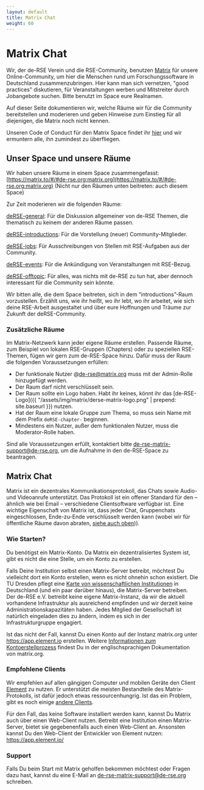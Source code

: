 ```yaml
---
layout: default
title: Matrix Chat
weight: 60
---
```


# Matrix Chat

Wir, der de-RSE Verein und die RSE-Community, benutzen [Matrix](https://matrix.org) für unsere Online-Community, um hier die Menschen rund um Forschungssoftware in Deutschland zusammenzubringen.
Hier kann man sich vernetzen, "good practices" diskutieren, für Veranstaltungen werben und Mitstreiter durch Jobangebote suchen.
Bitte benutzt im Space eure Realnamen.

Auf dieser Seite dokumentieren wir, welche Räume wir für die Community bereitstellen und moderieren und geben Hinweise zum Einstieg für all diejenigen, die Matrix noch nicht kennen.

Unseren Code of Conduct für den Matrix Space findet ihr [hier](coc.md) und wir ermuntern alle, ihn zumindest zu überfliegen.

## Unser Space und unsere Räume

Wir haben unsere Räume in einem Space zusammengefasst: [https://matrix.to/#/#de-rse.org:matrix.org](https://matrix.to/#/#de-rse.org:matrix.org) (Nicht nur den Räumen unten beitreten: auch diesem Space)

Zur Zeit moderieren wir die folgenden Räume:

[deRSE-general](https://matrix.to/#/#de-rse.org-general:matrix.org): Für die Diskussion allgemeiner von de-RSE Themen, die thematisch zu keinem der anderen Räume passen.

[deRSE-introductions](https://matrix.to/#/#de-rse.org-introductions:matrix.org): Für die Vorstellung (neuer) Community-Mitglieder.

[deRSE-jobs](https://matrix.to/#/#de-rse.org-jobs:matrix.org): Für Ausschreibungen von Stellen mit RSE-Aufgaben aus der Community.

[deRSE-events](https://matrix.to/#/#de-rse.org-events:matrix.org): Für die Ankündigung von Veranstaltungen mit RSE-Bezug.

[deRSE-offtopic](https://matrix.to/#/#de-rse.org-offtopic:matrix.org): Für alles, was nichts mit de-RSE zu tun hat, aber dennoch interessant für die Community sein könnte.

Wir bitten alle, die dem Space beitreten, sich in dem “introductions”-Raum vorzustellen.
Erzählt uns, wie ihr heißt, wo ihr lebt, wo ihr arbeitet, wie sich deine RSE-Arbeit ausgestaltet und über eure Hoffnungen und Träume zur Zukunft der deRSE-Community.

### Zusätzliche Räume

Im Matrix-Netzwerk kann jeder eigene Räume erstellen.
Passende Räume, zum Beispiel von lokalen RSE-Gruppen (Chapters) oder zu speziellen RSE-Themen, fügen wir gern zum de-RSE-Space hinzu.
Dafür muss der Raum die folgenden Voraussetzungen erfüllen:

- Der funktionale Nutzer @de-rse@matrix.org muss mit der Admin-Rolle hinzugefügt werden.
- Der Raum darf nicht verschlüsselt sein.
- Der Raum sollte ein Logo haben.
  Habt ihr keines, könnt ihr das [de-RSE-Logo]({{ "/assets/img/matrix/derse-matrix-logo.png" | prepend: site.baseurl }}) nutzen.
- Hat der Raum eine lokale Gruppe zum Thema, so muss sein Name mit dem Prefix `deRSE-chapter-` beginnen.
- Mindestens ein Nutzer, außer dem funktionalen Nutzer, muss die Moderator-Rolle haben.

Sind alle Voraussetzungen erfüllt, kontaktiert bitte [de-rse-matrix-support@de-rse.org](mailto:de-rse-matrix-support@de-rse.org), um die Aufnahme in den de-RSE-Space zu beantragen.

## Matrix Chat

Matrix ist ein dezentrales Kommunikationsprotokoll, das Chats sowie Audio- und Videoanrufe unterstützt.
Das Protokoll ist ein offener Standard für den – ähnlich wie bei Email – verschiedene Clientsoftware verfügbar ist.
Eine wichtige Eigenschaft von Matrix ist, dass jeder Chat, Gruppenchats eingeschlossen, Ende-zu-Ende verschlüsselt werden kann (wobei wir für öffentliche Räume davon abraten,  [siehe auch oben](#zusätzliche-räume))).

### Wie Starten?

Du benötigst ein Matrix-Konto.
Da Matrix ein dezentralisiertes System ist, gibt es nicht die eine Stelle, um ein Konto zu erstellen.

Falls Deine Institution selbst einen Matrix-Server betreibt, möchtest Du vielleicht dort ein Konto erstellen, wenn es nicht ohnehin schon existiert.
Die TU Dresden pflegt eine [Karte von wissenschaftlichen Institutionen](https://doc.matrix.tu-dresden.de/images/federation_map.svg) in Deutschland (und ein paar darüber hinaus), die Matrix-Server betreiben.
Der de-RSE e.V. betreibt keine eigene Matrix-Instanz, da wir die aktuell vorhandene Infrastruktur als ausreichend empfinden und wir derzeit keine Administrationskapazitäten haben.
Jedes Mitglied der Gesellschaft ist natürlich eingeladen dies zu ändern, indem es sich in der Infrastrukturgruppe engagiert.

Ist das nicht der Fall, kannst Du einen Konto auf der Instanz matrix.org unter <https://app.element.io> erstellen.
Weitere [Informationen zum Kontoerstellprozess](https://matrix.org/docs/chat_basics/matrix-for-im/) findest Du in der englischsprachigen Dokumentation von matrix.org.

### Empfohlene Clients

Wir empfehlen auf allen gängigen Computer und mobilen Geräte den Client [Element](https://element.io/download) zu nutzen.
Er unterstützt die meisten Bestandteile des Matrix-Protokolls, ist dafür jedoch etwas ressourcenhungrig.
Ist das ein Problem, gibt es noch einige [andere Clients](https://matrix.org/ecosystem/clients/).

Für den Fall, das keine Software installiert werden kann, kannst Du Matrix auch über einen Web-Client nutzen.
Betreibt eine Institution einen Matrix-Server, bietet sie gegebenenfalls auch einen Web-Client an.
Ansonsten kannst Du den Web-Client der Entwickler von Element nutzen: <https://app.element.io/>

### Support

Falls Du beim Start mit Matrix geholfen bekommen möchtest oder Fragen dazu hast, kannst du eine E-Mail an [de-rse-matrix-support@de-rse.org](mailto:de-rse-matrix-support@de-rse.org) schreiben.
